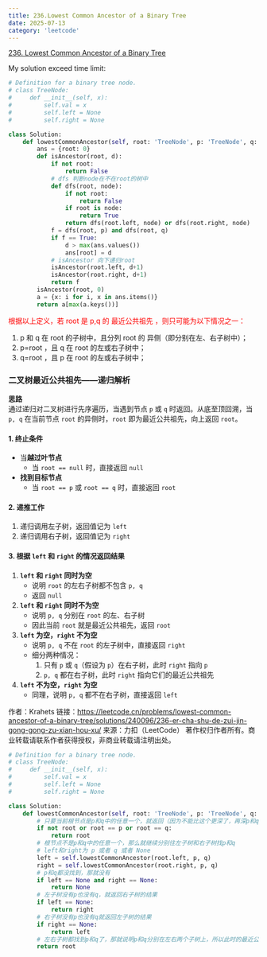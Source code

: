 ```yaml
---
title: 236.Lowest Common Ancestor of a Binary Tree
date: 2025-07-13
category: 'leetcode'
---
```


[236. Lowest Common Ancestor of a Binary Tree](https://leetcode.cn/problems/lowest-common-ancestor-of-a-binary-tree/)

My solution exceed time limit:

```python
# Definition for a binary tree node.
# class TreeNode:
#     def __init__(self, x):
#         self.val = x
#         self.left = None
#         self.right = None

class Solution:
    def lowestCommonAncestor(self, root: 'TreeNode', p: 'TreeNode', q: 'TreeNode') -> 'TreeNode':
        ans = {root: 0}
        def isAncestor(root, d):
            if not root:
                return False
            # dfs 判断node在不在root的树中
            def dfs(root, node):
                if not root:
                    return False
                if root is node:
                    return True
                return dfs(root.left, node) or dfs(root.right, node)
            f = dfs(root, p) and dfs(root, q)
            if f == True:
                d > max(ans.values())
                ans[root] = d
            # isAncestor 向下递归root
            isAncestor(root.left, d+1)
            isAncestor(root.right, d+1)
            return f
        isAncestor(root, 0)
        a = {x: i for i, x in ans.items()}
        return a[max(a.keys())]
```

<font color='red'>根据以上定义，若 root 是 p,q 的 最近公共祖先 ，则只可能为以下情况之一：</font>

1. p 和 q 在 root 的子树中，且分列 root 的 异侧（即分别在左、右子树中）；
2. p=root ，且 q 在 root 的左或右子树中；
3. q=root ，且 p 在 root 的左或右子树中；

### 二叉树最近公共祖先——递归解析

**思路**  
通过递归对二叉树进行先序遍历，当遇到节点 `p` 或 `q` 时返回。从底至顶回溯，当 `p, q` 在当前节点 `root` 的异侧时，`root` 即为最近公共祖先，向上返回 `root`。

#### 1. 终止条件

- 当**越过叶节点**
  - 当 `root == null` 时，直接返回 `null`
- **找到目标节点**
  - 当 `root == p` 或 `root == q` 时，直接返回 `root`

#### 2. 递推工作

1. 递归调用左子树，返回值记为 `left`
2. 递归调用右子树，返回值记为 `right`

#### 3. 根据 `left` 和 `right` 的情况返回结果

1. **`left` 和 `right` 同时为空**
   - 说明 `root` 的左右子树都不包含 `p, q`
   - 返回 `null`
2. **`left` 和 `right` 同时不为空**
   - 说明 `p, q` 分别在 `root` 的左、右子树
   - 因此当前 `root` 就是最近公共祖先，返回 `root`
3. **`left` 为空，`right` 不为空**
   - 说明 `p, q` 不在 `root` 的左子树中，直接返回 `right`
   - 细分两种情况：
     1. 只有 `p` 或 `q`（假设为 `p`）在右子树，此时 `right` 指向 `p`
     2. `p, q` 都在右子树，此时 `right` 指向它们的最近公共祖先
4. **`left` 不为空，`right` 为空**
   - 同理，说明 `p, q` 都不在右子树，直接返回 `left`

作者：Krahets
链接：https://leetcode.cn/problems/lowest-common-ancestor-of-a-binary-tree/solutions/240096/236-er-cha-shu-de-zui-jin-gong-gong-zu-xian-hou-xu/
来源：力扣（LeetCode）
著作权归作者所有。商业转载请联系作者获得授权，非商业转载请注明出处。

```python
# Definition for a binary tree node.
# class TreeNode:
#     def __init__(self, x):
#         self.val = x
#         self.left = None
#         self.right = None

class Solution:
    def lowestCommonAncestor(self, root: 'TreeNode', p: 'TreeNode', q: 'TreeNode') -> 'TreeNode':
        # 只要当前根节点是p和q中的任意一个，就返回（因为不能比这个更深了，再深p和q中的一个就没了）
        if not root or root == p or root == q:
            return root
        # 根节点不是p和q中的任意一个，那么就继续分别往左子树和右子树找p和q
        # left和right为 p 或者 q 或者 None
        left = self.lowestCommonAncestor(root.left, p, q)
        right = self.lowestCommonAncestor(root.right, p, q)
        # p和q都没找到，那就没有
        if left == None and right == None:
            return None
        # 左子树没有p也没有q，就返回右子树的结果
        if left == None:
            return right
        # 右子树没有p也没有q就返回左子树的结果
        if right == None:
            return left
        # 左右子树都找到p和q了，那就说明p和q分别在左右两个子树上，所以此时的最近公共祖先就是root
        return root
```
